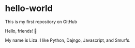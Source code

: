 # hello-world
This is my first repository on GitHub

Hello, friends! :wave:

My name is Liza. I like Python, Dajngo, Javascript, and Smurfs.
